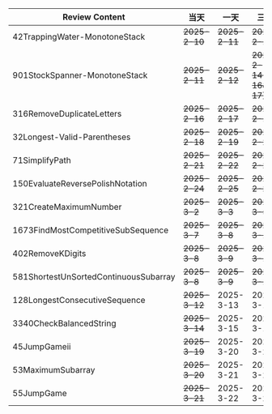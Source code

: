 | **Review Content**                    | **当天**        | **一天**        | **三天**                   | **7天**        | **15天**       | **30天**       |
|---------------------------------------|---------------|---------------|--------------------------|---------------|---------------|---------------|
| 42TrappingWater-MonotoneStack         | ~~2025-2-10~~ | ~~2025-2-11~~ | ~~2025-2-13~~            | ~~2025-2-17~~ | ~~2025-2-25~~ | 2025-3-11     |
| 901StockSpanner-MonotoneStack         | ~~2025-2-11~~ | ~~2025-2-12~~ | ~~2025-2-14(2-16&2-17)~~ | ~~2025-2-18~~ | ~~2025-2-26~~ | ~~2025-3-12~~ |
| 316RemoveDuplicateLetters             | ~~2025-2-16~~ | ~~2025-2-17~~ | ~~2025-2-19~~            | ~~2025-2-23~~ | ~~2025-3-3~~  | 2025-3-18     |
| 32Longest-Valid-Parentheses           | ~~2025-2-18~~ | ~~2025-2-19~~ | ~~2025-2-21~~            | ~~2025-2-25~~ | ~~2025-3-5~~  | 2025-3-20     |
| 71SimplifyPath                        | ~~2025-2-21~~ | ~~2025-2-22~~ | ~~2025-2-24~~            | ~~2025-2-28~~ | ~~2025-3-8~~  | 2025-3-23     |
| 150EvaluateReversePolishNotation      | ~~2025-2-24~~ | ~~2025-2-25~~ | ~~2025-2-27~~            | ~~2025-3-1~~  | 2025-3-11     | 2025-3-26     |
| 321CreateMaximumNumber                | ~~2025-3-2~~  | ~~2025-3-3~~  | ~~2025-3-5~~             | 2025-3-9      | 2025-3-16     | 2025-4-2      |
| 1673FindMostCompetitiveSubSequence    | ~~2025-3-7~~  | ~~2025-3-8~~  | ~~2025-3-10~~            | 2025-3-14     | 2025-3-22     | 2025-4-7      |
| 402RemoveKDigits                      | ~~2025-3-8~~  | ~~2025-3-9~~  | ~~2025-3-11~~            | 2025-3-15     | 2025-3-23     | 2025-4-8      |
| 581ShortestUnSortedContinuousSubarray | ~~2025-3-8~~  | ~~2025-3-9~~  | ~~2025-3-11~~            | 2025-3-15     | 2025-3-23     | 2025-4-8      |
| 128LongestConsecutiveSequence         | ~~2025-3-12~~ | 2025-3-13     | 2025-3-14                | 2025-3-19     | 2025-3-27     | 2025-4-13     |
| 3340CheckBalancedString               | ~~2025-3-14~~ | 2025-3-15     | 2025-3-16                | 2025-3-21     | 2025-3-29     | 2025-4-15     |
| 45JumpGameii                          | ~~2025-3-19~~ | 2025-3-20     | 2025-3-22                | 2025-3-26     | 2025-4-12     | 2025-4-27     |
| 53MaximumSubarray                     | ~~2025-3-20~~ | 2025-3-21     | 2025-3-23                | 2025-3-27     | 2025-4-13     | 2025-4-28     |
| 55JumpGame                            | ~~2025-3-21~~ | 2025-3-22     | 2025-3-24                | 2025-3-28     | 2025-4-14     | 2025-4-29     |